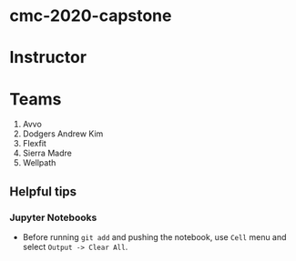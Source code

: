 # cmc-2020-capstone

# Instructor

# Teams
1. Avvo
2. Dodgers
  Andrew Kim
3. Flexfit
4. Sierra Madre
5. Wellpath

## Helpful tips

### Jupyter Notebooks

* Before running `git add` and pushing the notebook, use `Cell` menu and select `Output -> Clear All`.
